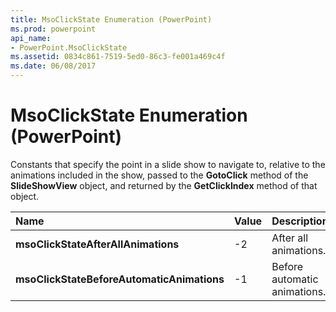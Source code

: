 ```yaml
---
title: MsoClickState Enumeration (PowerPoint)
ms.prod: powerpoint
api_name:
- PowerPoint.MsoClickState
ms.assetid: 0834c861-7519-5ed0-86c3-fe001a469c4f
ms.date: 06/08/2017
---
```



# MsoClickState Enumeration (PowerPoint)

Constants that specify the point in a slide show to navigate to, relative to the animations included in the show, passed to the  **GotoClick** method of the **SlideShowView** object, and returned by the **GetClickIndex** method of that object.



|Name|Value|Description|
|:-----|:-----|:-----|
|**msoClickStateAfterAllAnimations**|-2|After all animations.|
|**msoClickStateBeforeAutomaticAnimations**|-1|Before automatic animations.|


